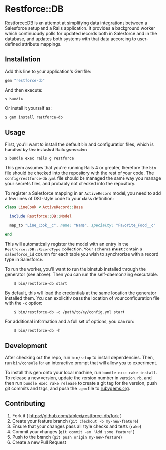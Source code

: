 # Restforce::DB

Restforce::DB is an attempt at simplifying data integrations between a Salesforce setup and a Rails application. It provides a background worker which continuously polls for updated records both in Salesforce and in the database, and updates both systems with that data according to user-defined attribute mappings.

## Installation

Add this line to your application's Gemfile:

```ruby
gem "restforce-db"
```

And then execute:

    $ bundle

Or install it yourself as:

    $ gem install restforce-db

## Usage

First, you'll want to install the default bin and configuration files, which is handled by the included Rails generator:

    $ bundle exec rails g restforce

This gem assumes that you're running Rails 4 or greater, therefore the `bin` file should be checked into the repository with the rest of your code. The `config/restforce-db.yml` file should be managed the same way you manage your secrets files, and probably not checked into the repository.

To register a Salesforce mapping in an `ActiveRecord` model, you need to add a few lines of DSL-style code to your class definition:

```ruby
class LineCook < ActiveRecord::Base

  include Restforce::DB::Model

  map_to "Line_Cook__c", name: "Name", specialty: "Favorite_Food__c"

end
```

This will automatically register the model with an entry in the `Restforce::DB::RecordType` collection. Your schema **must** contain a `salesforce_id` column for each table you wish to synchronize with a record type in Salesforce. 

To run the worker, you'll want to run the binstub installed through the generator (see above). Then you can run the self-daemonizing executable.

        $ bin/restforce-db start

By default, this will load the credentials at the same location the generator installed them. You can explicitly pass the location of your configuration file with the `-c` option:

        $ bin/restforce-db -c /path/to/my/config.yml start

For additional information and a full set of options, you can run:

        $ bin/restforce-db -h

## Development

After checking out the repo, run `bin/setup` to install dependencies. Then, run `bin/console` for an interactive prompt that will allow you to experiment.

To install this gem onto your local machine, run `bundle exec rake install`. To release a new version, update the version number in `version.rb`, and then run `bundle exec rake release` to create a git tag for the version, push git commits and tags, and push the `.gem` file to [rubygems.org](https://rubygems.org).

## Contributing

1. Fork it ( https://github.com/tablexi/restforce-db/fork )
2. Create your feature branch (`git checkout -b my-new-feature`)
3. Ensure that your changes pass all style checks and tests (`rake`)
4. Commit your changes (`git commit -am 'Add some feature'`)
5. Push to the branch (`git push origin my-new-feature`)
6. Create a new Pull Request
